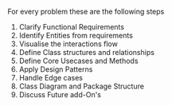 For every problem these are the following steps
1. Clarify Functional Requirements
2. Identify Entities from requirements
3. Visualise the interactions flow
4. Define Class structures and relationships
5. Define Core Usecases and Methods
6. Apply Design Patterns
7. Handle Edge cases
8. Class Diagram and Package Structure
9. Discuss Future add-On's